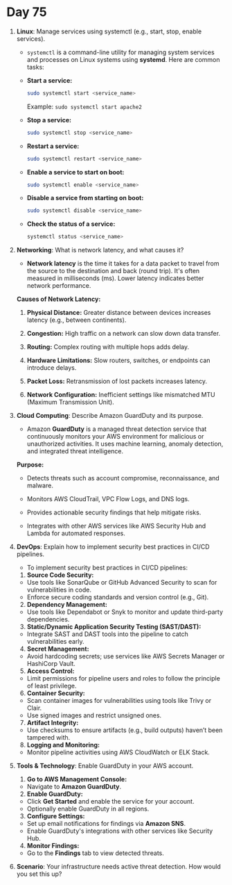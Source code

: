 # Day 75


1. **Linux**: Manage services using systemctl (e.g., start, stop, enable services).
   - `systemctl` is a command-line utility for managing system services and processes on Linux systems using **systemd**. Here are common tasks:
 
    - **Start a service:**  
      ```bash
      sudo systemctl start <service_name>
      ```
      Example: `sudo systemctl start apache2`
   
    - **Stop a service:**  
      ```bash
      sudo systemctl stop <service_name>
      ```
   
    - **Restart a service:**  
      ```bash
      sudo systemctl restart <service_name>
      ```
    
    - **Enable a service to start on boot:**  
      ```bash
      sudo systemctl enable <service_name>
       ```
    
    - **Disable a service from starting on boot:**  
      ```bash
      sudo systemctl disable <service_name>
      ```
    
    - **Check the status of a service:**  
      ```bash
      systemctl status <service_name>
      ```


2. **Networking**: What is network latency, and what causes it?
   - **Network latency** is the time it takes for a data packet to travel from the source to the destination and back (round trip). It's often measured in milliseconds (ms). Lower latency indicates better network performance.

   **Causes of Network Latency:**
    1. **Physical Distance:** Greater distance between devices increases latency (e.g., between continents).
    
    2. **Congestion:** High traffic on a network can slow down data transfer.
    
    3. **Routing:** Complex routing with multiple hops adds delay.
    
    4. **Hardware Limitations:** Slow routers, switches, or endpoints can introduce delays.
    
    5. **Packet Loss:** Retransmission of lost packets increases latency.
    
    6. **Network Configuration:** Inefficient settings like mismatched MTU (Maximum Transmission Unit).


3. **Cloud Computing**: Describe Amazon GuardDuty and its purpose.
    - Amazon **GuardDuty** is a managed threat detection service that continuously monitors your AWS environment for malicious or unauthorized activities. It uses machine learning, anomaly detection, and integrated threat intelligence.

   **Purpose:**
    - Detects threats such as account compromise, reconnaissance, and malware.
    
    - Monitors AWS CloudTrail, VPC Flow Logs, and DNS logs.
   
    - Provides actionable security findings that help mitigate risks.
   
    - Integrates with other AWS services like AWS Security Hub and Lambda for automated responses.

 
4. **DevOps**: Explain how to implement security best practices in CI/CD pipelines.
   - To implement security best practices in CI/CD pipelines:
    
    1. **Source Code Security:**
    - Use tools like SonarQube or GitHub Advanced Security to scan for vulnerabilities in code.
    - Enforce secure coding standards and version control (e.g., Git).
    
    2. **Dependency Management:**
    - Use tools like Dependabot or Snyk to monitor and update third-party dependencies.
    
    3. **Static/Dynamic Application Security Testing (SAST/DAST):**
    - Integrate SAST and DAST tools into the pipeline to catch vulnerabilities early.
    
    4. **Secret Management:**
    - Avoid hardcoding secrets; use services like AWS Secrets Manager or HashiCorp Vault.
    
    5. **Access Control:**
    - Limit permissions for pipeline users and roles to follow the principle of least privilege.
    
    6. **Container Security:**
    - Scan container images for vulnerabilities using tools like Trivy or Clair.
    - Use signed images and restrict unsigned ones.
    
    7. **Artifact Integrity:**
    - Use checksums to ensure artifacts (e.g., build outputs) haven’t been tampered with.
    
    8. **Logging and Monitoring:**
    - Monitor pipeline activities using AWS CloudWatch or ELK Stack.


5. **Tools & Technology**: Enable GuardDuty in your AWS account.
    1. **Go to AWS Management Console:**  
    - Navigate to **Amazon GuardDuty**.
    
    2. **Enable GuardDuty:**  
    - Click **Get Started** and enable the service for your account.  
    - Optionally enable GuardDuty in all regions.
    
    3. **Configure Settings:**
    - Set up email notifications for findings via **Amazon SNS**.
    - Enable GuardDuty's integrations with other services like Security Hub.
    
    4. **Monitor Findings:**
    - Go to the **Findings** tab to view detected threats.


6. **Scenario**: Your infrastructure needs active threat detection. How would you set this up?


